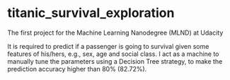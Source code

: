 # titanic_survival_exploration
The first project for the Machine Learning Nanodegree (MLND) at Udacity

It is required to predict if a passenger is going to survival given some features of his/hers, e.g., sex, age and social class. I act as a machine to manually tune the parameters using a Decision Tree strategy, to make the prediction accuracy higher than 80% (82.72%).
